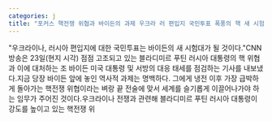 ```yaml
---
categories: j
title: "포커스 핵전쟁 위협과 바이든의 과제 우크라 러 편입지 국민투표 폭풍의 핵 새 시험대"
---
```

"우크라이나, 러시아 편입지에 대한 국민투표는 바이든의 새 시험대가 될 것이다."CNN방송은 23일(현지 시각) 점점 고조되고 있는 블라디미르 푸틴 러시아 대통령의 핵 위협과 이에 대처하는 조 바이든 미국 대통령 및 서방의 대응 태세를 점검하는 기사를 내보냈다.지금 당장 바이든 앞에 놓인 역사적 과제는 명백하다. 그에게 냉전 이후 가장 급박하게 돌아가는 핵전쟁 위협이라는 벼랑 끝 전술에 맞서 세계를 슬기롭게 이끌어나가야 하는 임무가 주어진 것이다.우크라이나 전쟁과 관련해 블라디미르 푸틴 러시아 대통령이 강도를 높이고 있는 핵전쟁 위